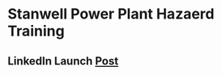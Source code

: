# Stanwell Power Plant Hazaerd Training

## LinkedIn Launch [Post](https://www.linkedin.com/feed/update/urn:li:activity:7219903449302282240/)
